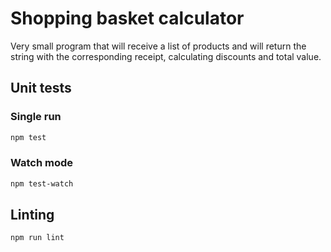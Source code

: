 # Shopping basket calculator
Very small program that will receive a list of products and will return the string with the corresponding receipt, calculating discounts and total value.

## Unit tests
### Single run
```sh
npm test
```
### Watch mode
```sh
npm test-watch
```

## Linting
```sh
npm run lint
```
